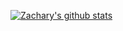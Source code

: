 [![Zachary's github stats](https://github-readme-stats.vercel.app/api?username=ZazzyDictionary)](https://github.com/anuraghazra/github-readme-stats)

